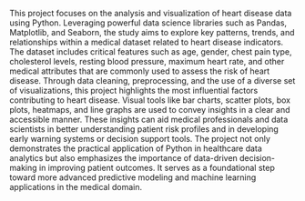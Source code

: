 This project focuses on the analysis and visualization of heart disease data using Python. 
Leveraging powerful data science libraries such as Pandas, Matplotlib, and Seaborn, the study aims to explore key patterns, trends, and relationships within a medical dataset related to heart disease indicators. 
The dataset includes critical features such as age, gender, chest pain type, cholesterol levels, resting blood pressure, maximum heart rate, and other medical attributes that are commonly used to assess the risk of heart disease.
Through data cleaning, preprocessing, and the use of a diverse set of visualizations, this project highlights the most influential factors contributing to heart disease. 
Visual tools like bar charts, scatter plots, box plots, heatmaps, and line graphs are used to convey insights in a clear and accessible manner. 
These insights can aid medical professionals and data scientists in better understanding patient risk profiles and in developing early warning systems or decision support tools.
The project not only demonstrates the practical application of Python in healthcare data analytics but also emphasizes the importance of data-driven decision-making in improving patient outcomes. 
It serves as a foundational step toward more advanced predictive modeling and machine learning applications in the medical domain.
